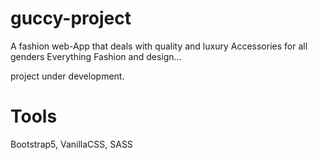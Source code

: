 # guccy-project
A fashion web-App that deals with quality and luxury Accessories for all genders
Everything Fashion and design...

project under development.
# Tools
Bootstrap5, VanillaCSS, SASS
